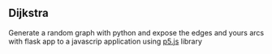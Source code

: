 Dijkstra 
------------

Generate a random graph with python and expose the edges and yours arcs with flask app to a javascrip application using [p5.js](https://p5js.org) library
